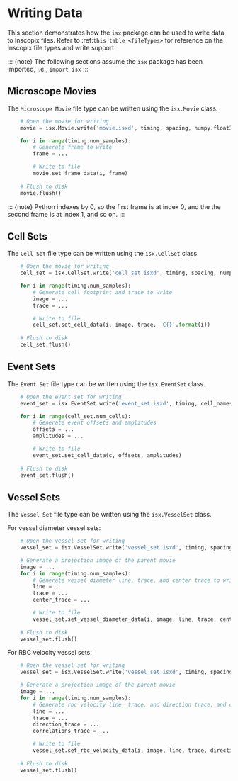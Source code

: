 
# Writing Data

This section demonstrates how the `isx` package can be used to write data to Inscopix files.
Refer to :ref:`this table <fileTypes>` for reference on the Inscopix file types and write support.

::: {note}
The following sections assume the `isx` package has been imported, i.e., `import isx`
:::

## Microscope Movies

The `Microscope Movie` file type can be written using the `isx.Movie` class. 

```python
    # Open the movie for writing
    movie = isx.Movie.write('movie.isxd', timing, spacing, numpy.float32)

    for i in range(timing.num_samples):
        # Generate frame to write
        frame = ...

        # Write to file
        movie.set_frame_data(i, frame)
    
    # Flush to disk
    movie.flush()
```

::: {note}
Python indexes by 0, so the first frame is at index 0, and the the second frame is at index 1, and so on.
:::

## Cell Sets

The `Cell Set` file type can be written using the `isx.CellSet` class. 

```python
    # Open the movie for writing
    cell_set = isx.CellSet.write('cell_set.isxd', timing, spacing, numpy.float32)

    for i in range(timing.num_samples):
        # Generate cell footprint and trace to write
        image = ...
        trace = ...

        # Write to file
        cell_set.set_cell_data(i, image, trace, 'C{}'.format(i))
    
    # Flush to disk
    cell_set.flush()
```

## Event Sets

The `Event Set` file type can be written using the `isx.EventSet` class. 

```python
    # Open the event set for writing
    event_set = isx.EventSet.write('event_set.isxd', timing, cell_names)

    for i in range(cell_set.num_cells):
        # Generate event offsets and amplitudes
        offsets = ...
        amplitudes = ...

        # Write to file
        event_set.set_cell_data(c, offsets, amplitudes)
    
    # Flush to disk
    event_set.flush()
```

## Vessel Sets

The `Vessel Set` file type can be written using the `isx.VesselSet` class. 

For vessel diameter vessel sets:

```python
    # Open the vessel set for writing
    vessel_set = isx.VesselSet.write('vessel_set.isxd', timing, spacing, 'vessel diameter')

    # Generate a projection image of the parent movie
    image = ...
    for i in range(timing.num_samples):
        # Generate vessel diameter line, trace, and center trace to write
        line = ..
        trace = ...
        center_trace = ...

        # Write to file
        vessel_set.set_vessel_diameter_data(i, image, line, trace, center_trace, 'V{}'.format(i))
    
    # Flush to disk
    vessel_set.flush()
```

For RBC velocity vessel sets:

```python
    # Open the vessel set for writing
    vessel_set = isx.VesselSet.write('vessel_set.isxd', timing, spacing, 'rbc velocity')

    # Generate a projection image of the parent movie
    image = ...
    for i in range(timing.num_samples):
        # Generate rbc velocity line, trace, and direction trace, and correlation heatmaps to write
        line = ...
        trace = ...
        direction_trace = ...
        correlations_trace = ...

        # Write to file
        vessel_set.set_rbc_velocity_data(i, image, line, trace, direction_trace, correlations_trace, 'V{}'.format(i))
    
    # Flush to disk
    vessel_set.flush()
```
